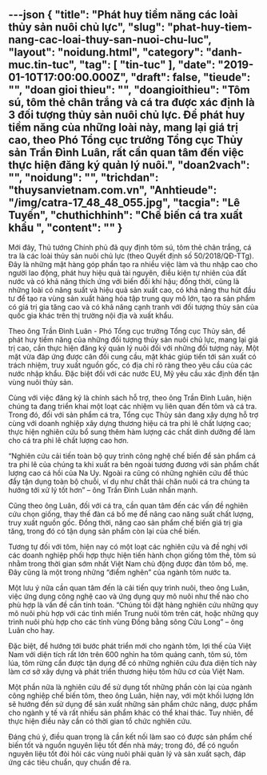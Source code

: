 ---json
{
    "title": "Phát huy tiềm năng các loài thủy sản nuôi chủ lực",
    "slug": "phat-huy-tiem-nang-cac-loai-thuy-san-nuoi-chu-luc",
    "layout": "noidung.html",
    "category": "danh-muc.tin-tuc",
    "tag": [
        "tin-tuc"
    ],
    "date": "2019-01-10T17:00:00.000Z",
    "draft": false,
    "tieude": "",
    "doan gioi thieu": "",
    "doangioithieu": "Tôm sú, tôm thẻ chân trắng và cá tra được xác định là 3 đối tượng thủy sản nuôi chủ lực. Để phát huy tiềm năng của những loài này, mang lại giá trị cao, theo Phó Tổng cục trưởng Tổng cục Thủy sản Trần Đình Luân, rất cần quan tâm đến việc thực hiện đăng ký quản lý nuôi.",
    "doan2vach": "",
    "noidung": "",
    "trichdan": "thuysanvietnam.com.vn",
    "Anhtieude": "/img/catra-17_48_48_055.jpg",
    "tacgia": "Lê Tuyến",
    "chuthichhinh": "Chế biến cá tra xuất khẩu ",
    "__content__": ""
}
---
<p>Mới đ&acirc;y, Thủ tướng Ch&iacute;nh phủ đ&atilde; quy định t&ocirc;m s&uacute;, t&ocirc;m thẻ ch&acirc;n trắng, c&aacute; tra l&agrave; c&aacute;c lo&agrave;i thủy sản nu&ocirc;i chủ lực (theo Quyết định số 50/2018/QĐ-TTg). Đ&acirc;y l&agrave; những mặt h&agrave;ng g&oacute;p phần tạo ra nhiều việc l&agrave;m v&agrave; thu nhập cao cho người lao động, ph&aacute;t huy hiệu quả t&agrave;i nguy&ecirc;n, điều kiện tự nhi&ecirc;n của đất nước v&agrave; c&oacute; khả năng th&iacute;ch ứng với biến đổi kh&iacute; hậu; đồng thời, cũng l&agrave; những lo&agrave;i c&oacute; năng suất v&agrave; hiệu quả sản xuất cao, c&oacute; khả năng thu h&uacute;t đầu tư để tạo ra v&ugrave;ng sản xuất h&agrave;ng h&oacute;a tập trung quy m&ocirc; lớn, tạo ra sản phẩm c&oacute; gi&aacute; trị gia tăng cao v&agrave; c&oacute; khả năng cạnh tranh với đối tượng thủy sản của quốc gia kh&aacute;c tr&ecirc;n thị trường nội địa v&agrave; xuất khẩu.</p>

<p>Theo &ocirc;ng Trần Đ&igrave;nh Lu&acirc;n - Ph&oacute; Tổng cục trưởng Tổng cục Thủy sản, để ph&aacute;t huy tiềm năng của những đối tượng thủy sản nu&ocirc;i chủ lực, mang lại gi&aacute; trị cao, cần thực hiện đăng k&yacute; quản l&yacute; nu&ocirc;i đối với những đối tượng n&agrave;y. Một mặt vừa đ&aacute;p ứng được c&acirc;n đối cung cầu, mặt kh&aacute;c gi&uacute;p tiến tới sản xuất c&oacute; tr&aacute;ch nhiệm, truy xuất nguồn gốc, c&oacute; địa chỉ r&otilde; r&agrave;ng theo y&ecirc;u cầu của c&aacute;c nước nhập khẩu. Đặc biệt đối với c&aacute;c nước EU, Mỹ y&ecirc;u cầu x&aacute;c định đến tận v&ugrave;ng nu&ocirc;i thủy sản.</p>

<p>C&ugrave;ng với việc đăng k&yacute; l&agrave; ch&iacute;nh s&aacute;ch hỗ trợ, theo &ocirc;ng Trần Đ&igrave;nh Lu&acirc;n, hiện ch&uacute;ng ta đang triển khai một loạt c&aacute;c nhiệm vụ li&ecirc;n quan đến t&ocirc;m v&agrave; c&aacute; tra. Trong đ&oacute;, đối với sản phẩm c&aacute; tra, Tổng cục Thủy sản đang x&acirc;y dựng hỗ trợ c&ugrave;ng với doanh nghiệp x&acirc;y dựng thương hiệu c&aacute; tra phi l&ecirc; chất lượng cao; thực hiện nghi&ecirc;n cứu bổ sung th&ecirc;m h&agrave;m lượng c&aacute;c chất dinh dưỡng để l&agrave;m cho c&aacute; tra phi l&ecirc; chất lượng cao hơn.</p>

<p>&ldquo;Nghi&ecirc;n cứu cải tiến to&agrave;n bộ quy tr&igrave;nh c&ocirc;ng nghệ chế biến để sản phẩm c&aacute; tra phi l&ecirc; của ch&uacute;ng ta khi xuất ra b&ecirc;n ngo&agrave;i tương đương với sản phẩm chất lượng cao c&aacute; hồi của Na Uy. Ngo&agrave;i ra cũng c&oacute; những nghi&ecirc;n cứu để th&uacute;c đẩy tận dụng to&agrave;n bộ chuỗi, v&iacute; dụ như chất thải chăn nu&ocirc;i c&aacute; tra ch&uacute;ng ta hướng tới xử l&yacute; tốt hơn&rdquo; &ndash; &ocirc;ng Trần Đ&igrave;nh Lu&acirc;n nhấn mạnh.</p>

<p>Cũng theo &ocirc;ng Lu&acirc;n, đối với c&aacute; tra, cần quan t&acirc;m đến c&aacute;c vấn đề nghi&ecirc;n cứu chọn giống, thay thế đ&agrave;n c&aacute; bố mẹ để n&acirc;ng cao năng suất chất lượng, truy xuất nguồn gốc. Đồng thời, n&acirc;ng cao sản phẩm chế biến gi&aacute; trị gia tăng, trong đ&oacute; c&oacute; tận dụng sản phẩm c&ograve;n lại của chế biến.</p>

<p>Tương tự đối với t&ocirc;m, hiện nay c&oacute; một loạt c&aacute;c nghi&ecirc;n cứu v&agrave; đề nghị với c&aacute;c doanh nghiệp phối hợp thực hiện tiến h&agrave;nh chọn giống t&ocirc;m thẻ, t&ocirc;m s&uacute; nhằm trong thời gian sớm nhất Việt Nam chủ động được đ&agrave;n t&ocirc;m bố, mẹ. Đ&acirc;y cũng l&agrave; một trong những &ldquo;điểm nghẽn&rdquo; của ng&agrave;nh t&ocirc;m nước ta.</p>

<p>Một lưu &yacute; nữa cần quan t&acirc;m đến l&agrave; cải tiến quy tr&igrave;nh nu&ocirc;i, theo &ocirc;ng Lu&acirc;n, việc ứng dụng c&ocirc;ng nghệ cao v&agrave; ứng dụng quy m&ocirc; nu&ocirc;i như thế n&agrave;o cho ph&ugrave; hợp l&agrave; vấn đề cần t&iacute;nh to&aacute;n. &ldquo;Ch&uacute;ng t&ocirc;i đặt h&agrave;ng nghi&ecirc;n cứu những quy m&ocirc; nu&ocirc;i ph&ugrave; hợp với c&aacute;c tỉnh miền Trung nu&ocirc;i t&ocirc;m tr&ecirc;n c&aacute;t, hoặc những quy tr&igrave;nh nu&ocirc;i ph&ugrave; hợp cho c&aacute;c tỉnh v&ugrave;ng Đồng bằng s&ocirc;ng Cửu Long&rdquo; &ndash; &ocirc;ng Lu&acirc;n cho hay.</p>

<p>Đặc biệt, để hướng tới bước ph&aacute;t triển mới cho ng&agrave;nh t&ocirc;m, lợi thế của Việt Nam với diện t&iacute;ch rất lớn tr&ecirc;n 600 ngh&igrave;n ha t&ocirc;m quảng canh, t&ocirc;m s&uacute;, t&ocirc;m l&uacute;a, t&ocirc;m rừng cần được tận dụng để c&oacute; những nghi&ecirc;n cứu đưa diện t&iacute;ch n&agrave;y l&agrave;m cơ sở x&acirc;y dựng v&agrave; ph&aacute;t triển thương hiệu t&ocirc;m hữu cơ của Việt Nam.</p>

<p>Một phần nữa l&agrave; nghi&ecirc;n cứu để sử dụng tốt những phần c&ograve;n lại của ng&agrave;nh c&ocirc;ng nghiệp chế biến t&ocirc;m, theo &ocirc;ng Lu&acirc;n, hiện nay, với một khối lượng lớn sẽ hướng đến sử dụng để sản xuất những sản phẩm chức năng, dược phẩm cho ng&agrave;nh y tế v&agrave; rất nhiều sản phẩm kh&aacute;c c&oacute; thể khai th&aacute;c. Tuy nhi&ecirc;n, để thực hiện điều n&agrave;y cần c&oacute; thời gian tổ chức nghi&ecirc;n cứu.</p>

<p>Đ&aacute;ng ch&uacute; &yacute;, điều quan trọng l&agrave; cần kết nối l&agrave;m sao c&oacute; được sản phẩm chế biến tốt v&agrave; nguồn nguy&ecirc;n liệu tốt đến nh&agrave; m&aacute;y; trong đ&oacute;, để c&oacute; nguồn nguy&ecirc;n liệu tốt đ&ograve;i hỏi c&aacute;c v&ugrave;ng nu&ocirc;i phải quản l&yacute; v&agrave; sản xuất sạch, đ&aacute;p ứng c&aacute;c ti&ecirc;u chuẩn, quy chuẩn đề ra.</p>
